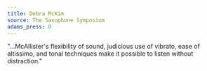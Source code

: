 ```yaml
---
title: Debra McKim
source: The Saxophone Symposium
adams_press: 0
---
```

"...McAllister's flexibility of sound, judicious use of vibrato, ease of altissimo, and tonal techniques make it possible to listen without distraction."